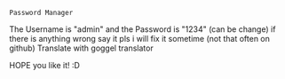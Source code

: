 
    Password Manager

The Username is "admin" and the Password is "1234" (can be change)
if there is anything wrong say it pls i will fix it sometime (not that often on github)
Translate with goggel translator

HOPE you like it! :D
